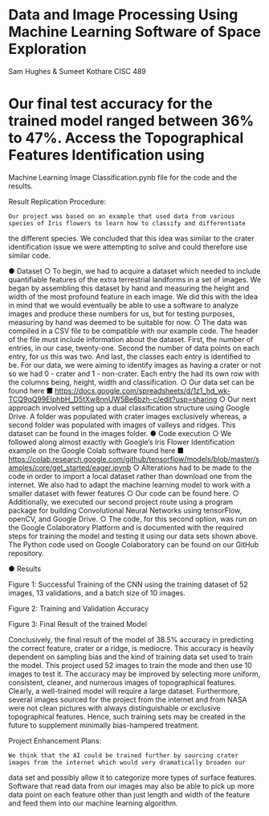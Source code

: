 # Data and Image Processing Using Machine Learning Software of Space Exploration
Sam Hughes & Sumeet Kothare
CISC 489

# Our final test accuracy for the trained model ranged between 36% to 47%. Access the Topographical Features Identification using
Machine Learning Image Classification.pynb file for the code and the results.

Result Replication Procedure:
	
	Our project was based on an example that used data from various species of Iris flowers to learn how to classify and differentiate 
  the different species. We concluded that this idea was similar to the crater identification issue we were attempting to solve and 
  could therefore use similar code. 

●	Dataset
○	To begin, we had to acquire a dataset which needed to include quantifiable features of the extra terrestrial landforms in a set of 
images. We began by assembling this dataset by hand and measuring the height and width of the most profound feature in each image. We 
did this with the idea in mind that we would eventually be able to use a software to analyze images and produce these numbers for us, 
but for testing purposes, measuring by hand was deemed to be suitable for now.
○	The data was compiled in a CSV file to be compatible with our example code. The header of the file must include information about 
the dataset. First, the number of entries, in our case, twenty-one. Second the number of data points on each entry, for us this was 
two. And last, the classes each entry is identified to be. For our data, we were aiming to identify images as having a crater or not 
so we had 0 - crater and 1 - non-crater. Each entry the had its own row with the columns being, height, width and classification.
○	Our data set can be found here
■	https://docs.google.com/spreadsheets/d/1z1_hd_wk-TCQ9qQ99EIphbH_D5tXw8nnUW5Be6bzh-c/edit?usp=sharing
○	Our next approach involved setting up a dual classification structure using Google Drive. A folder was populated with crater images
exclusively whereas, a second folder was populated with images of valleys and ridges. This dataset can be found in the images folder. 
●	Code execution
○	We followed along almost exactly with Google’s Iris Flower Identification example on the Google Colab software found here
■	https://colab.research.google.com/github/tensorflow/models/blob/master/samples/core/get_started/eager.ipynb
○	Alterations had to be made to the code in order to import a local dataset rather than download one from the internet. We also had to 
adapt the machine learning model to work with a smaller dataset with fewer features
○	Our code can be found here.
○	Additionally, we executed our second project route using a program package for building Convolutional Neural Networks using tensorFlow,
openCV, and Google Drive.
○	The code, for this second option, was run on the Google Colaboratory Platform and is documented with the required steps for training
the model and testing it using our data sets shown above. The Python code used on Google Colaboratory can be found on our GitHub 
repository.

●	Results

 
Figure 1: Successful Training of the CNN using the training dataset of 52 images, 13 validations, and a batch size of 10 images.
 
Figure 2: Training and Validation Accuracy

 
Figure 3: Final Result of the trained Model

Conclusively, the final result of the model of 38.5% accuracy in predicting the correct feature, crater or a ridge, is mediocre. This 
accuracy is heavily dependent on sampling bias and the kind of training data set used to train the model. This project used 52 images
to train the mode and then use 10 images to test it. The accuracy may be improved by selecting more uniform, consistent, cleaner, and
numerous images of topographical features. Clearly, a well-trained model will require a large dataset. Furthermore, several images 
sourced for the project from the internet and from NASA were not clean pictures with always distinguishable or exclusive topographical
features. Hence, such training sets may be created in the future to supplement minimally bias-hampered treatment.

Project Enhancement Plans:

	We think that the AI could be trained further by sourcing crater images from the internet which would very dramatically broaden our 
  data set and possibly allow it to categorize more types of surface features. Software that read data from our images may also be able 
  to pick up more data point on each feature other than just length and width of the feature and feed them into our machine learning
  algorithm.
